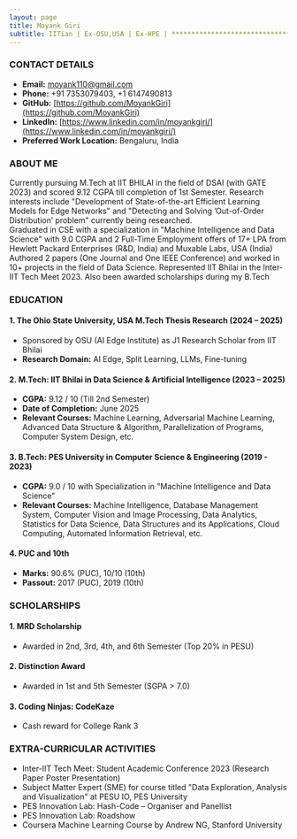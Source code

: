 ```yaml
---
layout: page
title: Moyank Giri
subtitle: IITian | Ex-OSU,USA | Ex-HPE | ********************************************************************** Master’s in Data Science & AI from IIT Bhilai (India) with Ohio State University (USA) | Machine Learning & AI Specialist | Expert in Python, Deep Learning, LLMs, Computer Vision, NLP, Split & Federated Learning
---
```


### CONTACT DETAILS
- **Email:** [moyank110@gmail.com](mailto:moyank110@gmail.com)
- **Phone:** +91 7353079403, +1 6147490813
- **GitHub:** [https://github.com/MoyankGiri](https://github.com/MoyankGiri)
- **LinkedIn:** [https://www.linkedin.com/in/moyankgiri/](https://www.linkedin.com/in/moyankgiri/)
- **Preferred Work Location:** Bengaluru, India

### ABOUT ME
Currently pursuing M.Tech at IIT BHILAI in the field of DSAI (with GATE 2023) and scored 9.12 CGPA till completion of 1st Semester. Research interests include "Development of State-of-the-art Efficient Learning Models for Edge Networks" and "Detecting and Solving ’Out-of-Order Distribution’ problem" currently being researched.<br>
Graduated in CSE with a specialization in "Machine Intelligence and Data Science" with 9.0 CGPA and 2 Full-Time Employment offers of 17+ LPA from Hewlett Packard Enterprises (R&D, India) and Muxable Labs, USA (India)<br>
Authored 2 papers (One Journal and One IEEE Conference) and worked in 10+ projects in the field of Data Science. Represented IIT Bhilai in the Inter-IIT Tech Meet 2023. Also been awarded scholarships during my B.Tech

### EDUCATION

#### 1. The Ohio State University, USA M.Tech Thesis Research (2024 – 2025)
- Sponsored by OSU (AI Edge Institute) as J1 Research Scholar from IIT Bhilai
- **Research Domain:** AI Edge, Split Learning, LLMs, Fine-tuning

#### 2. M.Tech: IIT Bhilai in Data Science & Artificial Intelligence (2023 – 2025)
- **CGPA:** 9.12 / 10 (Till 2nd Semester)
- **Date of Completion:** June 2025
- **Relevant Courses:** Machine Learning, Adversarial Machine Learning, Advanced Data Structure & Algorithm, Parallelization of Programs, Computer System Design, etc.

#### 3. B.Tech: PES University in Computer Science & Engineering (2019 - 2023)
- **CGPA:** 9.0 / 10 with Specialization in "Machine Intelligence and Data Science"
- **Relevant Courses:** Machine Intelligence, Database Management System, Computer Vision and Image Processing, Data Analytics, Statistics for Data Science, Data Structures and its Applications, Cloud Computing, Automated Information Retrieval, etc.

#### 4. PUC and 10th
- **Marks:** 90.6% (PUC), 10/10 (10th)
- **Passout:** 2017 (PUC), 2019 (10th)

### SCHOLARSHIPS

#### 1. MRD Scholarship
- Awarded in 2nd, 3rd, 4th, and 6th Semester (Top 20% in PESU)

#### 2. Distinction Award
- Awarded in 1st and 5th Semester (SGPA > 7.0)

#### 3. Coding Ninjas: CodeKaze
- Cash reward for College Rank 3

### EXTRA-CURRICULAR ACTIVITIES
- Inter-IIT Tech Meet: Student Academic Conference 2023 (Research Paper Poster Presentation)
- Subject Matter Expert (SME) for course titled "Data Exploration, Analysis and Visualization" at PESU IO, PES University
- PES Innovation Lab: Hash-Code – Organiser and Panellist
- PES Innovation Lab: Roadshow
- Coursera Machine Learning Course by Andrew NG, Stanford University